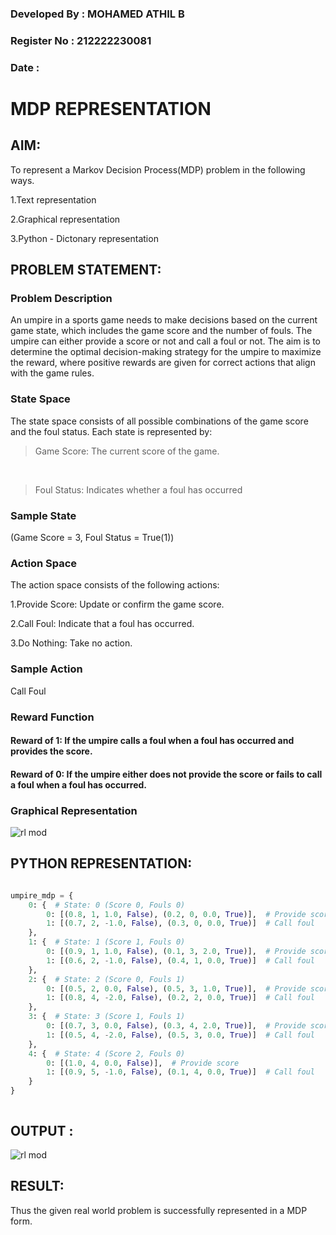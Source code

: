 ### Developed By : MOHAMED ATHIL B

### Register No : 212222230081

### Date : 

# MDP REPRESENTATION

## AIM:

To represent a Markov Decision Process(MDP) problem in the following ways.

1.Text representation

2.Graphical representation

3.Python - Dictonary representation

## PROBLEM STATEMENT:

### Problem Description

An umpire in a sports game needs to make decisions based on the current game state, which includes the game score and the number of fouls. The umpire can either provide a score or not and call a foul or not. The aim is to determine the optimal decision-making strategy for the umpire to maximize the reward, where positive rewards are given for correct actions that align with the game rules.

### State Space

The state space consists of all possible combinations of the game score and the foul status. Each state is represented by:

> Game Score: The current score of the game.
<br>

> Foul Status: Indicates whether a foul has occurred

### Sample State

(Game Score = 3, Foul Status = True(1))

### Action Space
The action space consists of the following actions:

1.Provide Score: Update or confirm the game score.

2.Call Foul: Indicate that a foul has occurred.

3.Do Nothing: Take no action.

### Sample Action

Call Foul

### Reward Function

#### Reward of 1: If the umpire calls a foul when a foul has occurred and provides the score.

#### Reward of 0: If the umpire either does not provide the score or fails to call a foul when a foul has occurred.

### Graphical Representation

![rl mod](https://github.com/user-attachments/assets/3b93acb7-dc35-4477-8d9e-1c035afa9afe)


## PYTHON REPRESENTATION:
```py

umpire_mdp = {
    0: {  # State: 0 (Score 0, Fouls 0)
        0: [(0.8, 1, 1.0, False), (0.2, 0, 0.0, True)],  # Provide score
        1: [(0.7, 2, -1.0, False), (0.3, 0, 0.0, True)]  # Call foul
    },
    1: {  # State: 1 (Score 1, Fouls 0)
        0: [(0.9, 1, 1.0, False), (0.1, 3, 2.0, True)],  # Provide score
        1: [(0.6, 2, -1.0, False), (0.4, 1, 0.0, True)]  # Call foul
    },
    2: {  # State: 2 (Score 0, Fouls 1)
        0: [(0.5, 2, 0.0, False), (0.5, 3, 1.0, True)],  # Provide score
        1: [(0.8, 4, -2.0, False), (0.2, 2, 0.0, True)]  # Call foul
    },
    3: {  # State: 3 (Score 1, Fouls 1)
        0: [(0.7, 3, 0.0, False), (0.3, 4, 2.0, True)],  # Provide score
        1: [(0.5, 4, -2.0, False), (0.5, 3, 0.0, True)]  # Call foul
    },
    4: {  # State: 4 (Score 2, Fouls 0)
        0: [(1.0, 4, 0.0, False)],  # Provide score
        1: [(0.9, 5, -1.0, False), (0.1, 4, 0.0, True)]  # Call foul
    }
}



```

## OUTPUT :

![rl mod](https://github.com/user-attachments/assets/3cbc69fb-7c88-49ee-8050-05fb03de2b3a)


## RESULT:

Thus the given real world problem is successfully represented in a MDP form.
